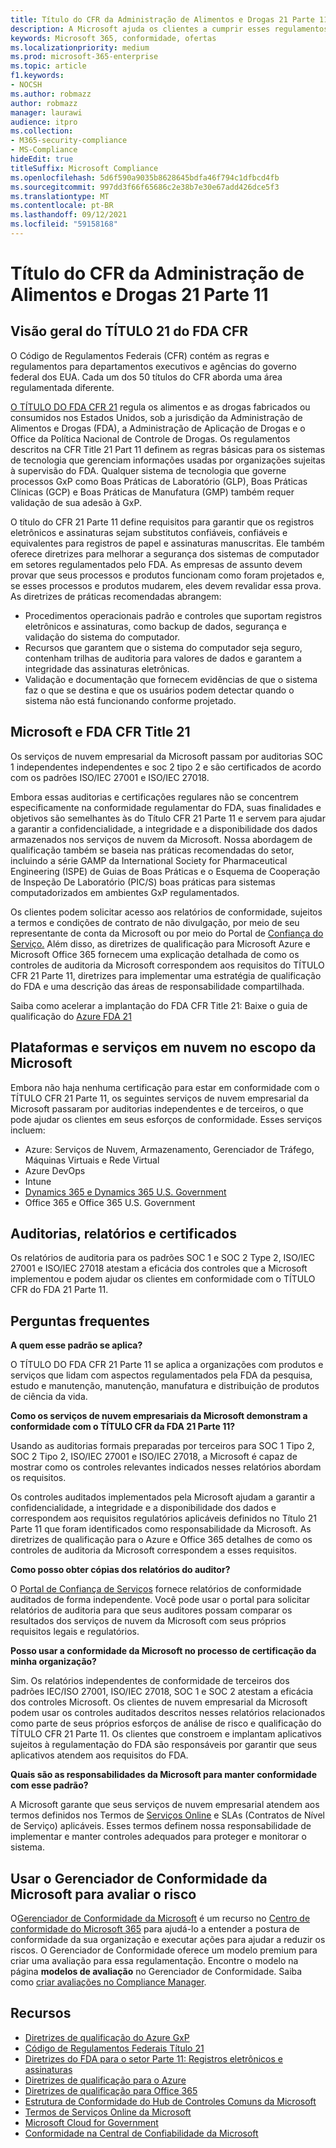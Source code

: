 ```yaml
---
title: Título do CFR da Administração de Alimentos e Drogas 21 Parte 11
description: A Microsoft ajuda os clientes a cumprir esses regulamentos da Administração de Alimentos e Drogas dos EUA.
keywords: Microsoft 365, conformidade, ofertas
ms.localizationpriority: medium
ms.prod: microsoft-365-enterprise
ms.topic: article
f1.keywords:
- NOCSH
ms.author: robmazz
author: robmazz
manager: laurawi
audience: itpro
ms.collection:
- M365-security-compliance
- MS-Compliance
hideEdit: true
titleSuffix: Microsoft Compliance
ms.openlocfilehash: 5d6f590a9035b8628645bdfa46f794c1dfbcd4fb
ms.sourcegitcommit: 997dd3f66f65686c2e38b7e30e67add426dce5f3
ms.translationtype: MT
ms.contentlocale: pt-BR
ms.lasthandoff: 09/12/2021
ms.locfileid: "59158168"
---
```

# <a name="food-and-drug-administration-cfr-title-21-part-11"></a>Título do CFR da Administração de Alimentos e Drogas 21 Parte 11

## <a name="fda-cfr-title-21-overview"></a>Visão geral do TÍTULO 21 do FDA CFR

O Código de Regulamentos Federais (CFR) contém as regras e regulamentos para departamentos executivos e agências do governo federal dos EUA. Cada um dos 50 títulos do CFR aborda uma área regulamentada diferente.

[O TÍTULO DO FDA CFR 21](https://aka.ms/FDA-CFR) regula os alimentos e as drogas fabricados ou consumidos nos Estados Unidos, sob a jurisdição da Administração de Alimentos e Drogas (FDA), a Administração de Aplicação de Drogas e o Office da Política Nacional de Controle de Drogas. Os regulamentos descritos na CFR Title 21 Part 11 definem as regras básicas para os sistemas de tecnologia que gerenciam informações usadas por organizações sujeitas à supervisão do FDA. Qualquer sistema de tecnologia que governe processos GxP como Boas Práticas de Laboratório (GLP), Boas Práticas Clínicas (GCP) e Boas Práticas de Manufatura (GMP) também requer validação de sua adesão à GxP.

O título do CFR 21 Parte 11 define requisitos para garantir que os registros eletrônicos e assinaturas sejam substitutos confiáveis, confiáveis e equivalentes para registros de papel e assinaturas manuscritas. Ele também oferece diretrizes para melhorar a segurança dos sistemas de computador em setores regulamentados pelo FDA. As empresas de assunto devem provar que seus processos e produtos funcionam como foram projetados e, se esses processos e produtos mudarem, eles devem revalidar essa prova. As diretrizes de práticas recomendadas abrangem:

- Procedimentos operacionais padrão e controles que suportam registros eletrônicos e assinaturas, como backup de dados, segurança e validação do sistema do computador.
- Recursos que garantem que o sistema do computador seja seguro, contenham trilhas de auditoria para valores de dados e garantem a integridade das assinaturas eletrônicas.
- Validação e documentação que fornecem evidências de que o sistema faz o que se destina e que os usuários podem detectar quando o sistema não está funcionando conforme projetado.

## <a name="microsoft-and-fda-cfr-title-21"></a>Microsoft e FDA CFR Title 21

Os serviços de nuvem empresarial da Microsoft passam por auditorias SOC 1 independentes independentes e soc 2 tipo 2 e são certificados de acordo com os padrões ISO/IEC 27001 e ISO/IEC 27018.

Embora essas auditorias e certificações regulares não se concentrem especificamente na conformidade regulamentar do FDA, suas finalidades e objetivos são semelhantes às do Título CFR 21 Parte 11 e servem para ajudar a garantir a confidencialidade, a integridade e a disponibilidade dos dados armazenados nos serviços de nuvem da Microsoft. Nossa abordagem de qualificação também se baseia nas práticas recomendadas do setor, incluindo a série GAMP da International Society for Pharmaceutical Engineering (ISPE) de Guias de Boas Práticas e o Esquema de Cooperação de Inspeção De Laboratório (PIC/S) boas práticas para sistemas computadorizados em ambientes GxP regulamentados.

Os clientes podem solicitar acesso aos relatórios de conformidade, sujeitos a termos e condições de contrato de não divulgação, por meio de seu representante de conta da Microsoft ou por meio do Portal de [Confiança do Serviço.](https://aka.ms/stphelp) Além disso, as diretrizes de qualificação para Microsoft Azure e Microsoft Office 365 fornecem uma explicação detalhada de como os controles de auditoria da Microsoft correspondem aos requisitos do TÍTULO CFR 21 Parte 11, diretrizes para implementar uma estratégia de qualificação do FDA e uma descrição das áreas de responsabilidade compartilhada.

Saiba como acelerar a implantação do FDA CFR Title 21: Baixe o guia de qualificação do [Azure FDA 21](https://go.microsoft.com/fwlink/p/?linkid=2086604)

## <a name="microsoft-in-scope-cloud-platforms--services"></a>Plataformas e serviços em nuvem no escopo da Microsoft

Embora não haja nenhuma certificação para estar em conformidade com o TÍTULO CFR 21 Parte 11, os seguintes serviços de nuvem empresarial da Microsoft passaram por auditorias independentes e de terceiros, o que pode ajudar os clientes em seus esforços de conformidade. Esses serviços incluem:

- Azure: Serviços de Nuvem, Armazenamento, Gerenciador de Tráfego, Máquinas Virtuais e Rede Virtual
- Azure DevOps
- Intune
- [Dynamics 365 e Dynamics 365 U.S. Government](https://aka.ms/d365-compliance-list)
- Office 365 e Office 365 U.S. Government

## <a name="audits-reports-and-certificates"></a>Auditorias, relatórios e certificados

Os relatórios de auditoria para os padrões SOC 1 e SOC 2 Type 2, ISO/IEC 27001 e ISO/IEC 27018 atestam a eficácia dos controles que a Microsoft implementou e podem ajudar os clientes em conformidade com o TÍTULO CFR do FDA 21 Parte 11.

## <a name="frequently-asked-questions"></a>Perguntas frequentes

**A quem esse padrão se aplica?**

O TÍTULO DO FDA CFR 21 Parte 11 se aplica a organizações com produtos e serviços que lidam com aspectos regulamentados pela FDA da pesquisa, estudo e manutenção, manutenção, manufatura e distribuição de produtos de ciência da vida.

**Como os serviços de nuvem empresariais da Microsoft demonstram a conformidade com o TÍTULO CFR da FDA 21 Parte 11?**

Usando as auditorias formais preparadas por terceiros para SOC 1 Tipo 2, SOC 2 Tipo 2, ISO/IEC 27001 e ISO/IEC 27018, a Microsoft é capaz de mostrar como os controles relevantes indicados nesses relatórios abordam os requisitos.

Os controles auditados implementados pela Microsoft ajudam a garantir a confidencialidade, a integridade e a disponibilidade dos dados e correspondem aos requisitos regulatórios aplicáveis definidos no Título 21 Parte 11 que foram identificados como responsabilidade da Microsoft. As diretrizes de qualificação para o Azure e Office 365 detalhes de como os controles de auditoria da Microsoft correspondem a esses requisitos.

**Como posso obter cópias dos relatórios do auditor?**

O [Portal de Confiança de Serviços](https://aka.ms/stphelp) fornece relatórios de conformidade auditados de forma independente. Você pode usar o portal para solicitar relatórios de auditoria para que seus auditores possam comparar os resultados dos serviços de nuvem da Microsoft com seus próprios requisitos legais e regulatórios.

**Posso usar a conformidade da Microsoft no processo de certificação da minha organização?**

Sim. Os relatórios independentes de conformidade de terceiros dos padrões IEC/ISO 27001, ISO/IEC 27018, SOC 1 e SOC 2 atestam a eficácia dos controles Microsoft. Os clientes de nuvem empresarial da Microsoft podem usar os controles auditados descritos nesses relatórios relacionados como parte de seus próprios esforços de análise de risco e qualificação do TÍTULO CFR 21 Parte 11. Os clientes que constroem e implantam aplicativos sujeitos à regulamentação do FDA são responsáveis por garantir que seus aplicativos atendem aos requisitos do FDA.

**Quais são as responsabilidades da Microsoft para manter conformidade com esse padrão?**

A Microsoft garante que seus serviços de nuvem empresarial atendem aos termos definidos nos Termos de [Serviços Online](https://www.microsoftvolumelicensing.com/DocumentSearch.aspx?Mode=3&DocumentTypeId=31) e SLAs (Contratos de Nível de Serviço) aplicáveis. Esses termos definem nossa responsabilidade de implementar e manter controles adequados para proteger e monitorar o sistema.

## <a name="use-microsoft-compliance-manager-to-assess-your-risk"></a>Usar o Gerenciador de Conformidade da Microsoft para avaliar o risco

O[Gerenciador de Conformidade da Microsoft](/microsoft-365/compliance/compliance-manager) é um recurso no [Centro de conformidade do Microsoft 365](/microsoft-365/compliance/microsoft-365-compliance-center) para ajudá-lo a entender a postura de conformidade da sua organização e executar ações para ajudar a reduzir os riscos. O Gerenciador de Conformidade oferece um modelo premium para criar uma avaliação para essa regulamentação. Encontre o modelo na página **modelos de avaliação** no Gerenciador de Conformidade. Saiba como [criar avaliações no Compliance Manager](/microsoft-365/compliance/compliance-manager-assessments).

## <a name="resources"></a>Recursos

- [Diretrizes de qualificação do Azure GxP](https://aka.ms/gxpcompliance)
- [Código de Regulamentos Federais Título 21](https://aka.ms/FDA-CFR)
- [Diretrizes do FDA para o setor Parte 11: Registros eletrônicos e assinaturas](https://www.fda.gov/RegulatoryInformation/Guidances/ucm125067.htm)
- [Diretrizes de qualificação para o Azure](https://aka.ms/azurefda21cfrpart11qualguide)
- [Diretrizes de qualificação para Office 365](https://aka.ms/o365-qualification-guideline)
- [Estrutura de Conformidade do Hub de Controles Comuns da Microsoft](https://www.microsoft.com/trust-center/compliance/compliance-overview)
- [Termos de Serviços Online da Microsoft](https://aka.ms/Online-Services-Terms)
- [Microsoft Cloud for Government](https://aka.ms/govt-cloud)
- [Conformidade na Central de Confiabilidade da Microsoft](https://www.microsoft.com/trust-center/compliance/compliance-overview)
